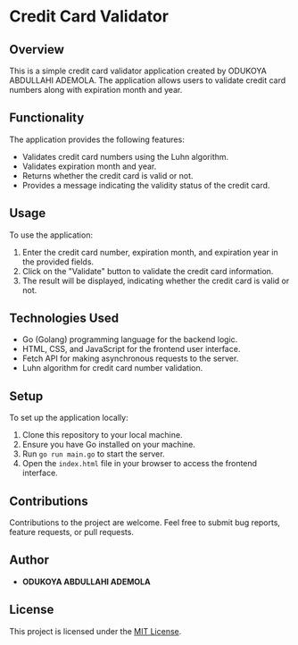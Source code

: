 # Credit Card Validator

## Overview
This is a simple credit card validator application created by ODUKOYA ABDULLAHI ADEMOLA. The application allows users to validate credit card numbers along with expiration month and year.

## Functionality
The application provides the following features:
- Validates credit card numbers using the Luhn algorithm.
- Validates expiration month and year.
- Returns whether the credit card is valid or not.
- Provides a message indicating the validity status of the credit card.

## Usage
To use the application:
1. Enter the credit card number, expiration month, and expiration year in the provided fields.
2. Click on the "Validate" button to validate the credit card information.
3. The result will be displayed, indicating whether the credit card is valid or not.

## Technologies Used
- Go (Golang) programming language for the backend logic.
- HTML, CSS, and JavaScript for the frontend user interface.
- Fetch API for making asynchronous requests to the server.
- Luhn algorithm for credit card number validation.

## Setup
To set up the application locally:
1. Clone this repository to your local machine.
2. Ensure you have Go installed on your machine.
3. Run `go run main.go` to start the server.
4. Open the `index.html` file in your browser to access the frontend interface.

## Contributions
Contributions to the project are welcome. Feel free to submit bug reports, feature requests, or pull requests.

## Author
- **ODUKOYA ABDULLAHI ADEMOLA**

## License
This project is licensed under the [MIT License](LICENSE).